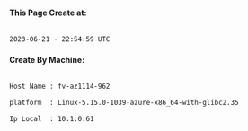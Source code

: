 
   
#### This Page Create at:

```bash

2023-06-21 - 22:54:59 UTC

```

#### Create By Machine:

```bash

Host Name : fv-az1114-962

platform  : Linux-5.15.0-1039-azure-x86_64-with-glibc2.35

Ip Local  : 10.1.0.61

```

